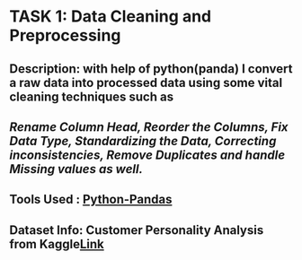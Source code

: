 # TASK 1: Data Cleaning and Preprocessing
## Description: with help of python(panda) I convert a raw data into processed data using some vital cleaning techniques such as 
## *Rename Column Head, Reorder the Columns, Fix Data Type, Standardizing the Data, Correcting inconsistencies, Remove Duplicates and handle Missing values as well.*
## Tools Used : <ins> Python-Pandas <ins/>
## Dataset Info: Customer Personality Analysis from Kaggle[Link](https://www.kaggle.com/datasets/imakash3011/customer-personality-analysis)
